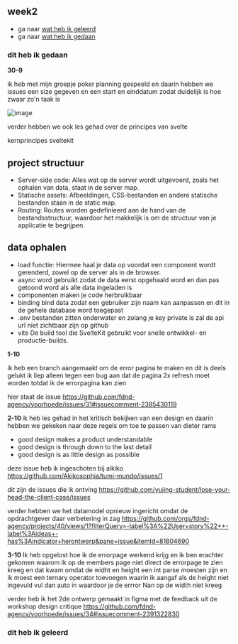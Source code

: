 <div class="week2 generalStyling">


<h2 id="week2">week2</h2>
<ul>
    <li>ga naar <a href="#geleerd2">wat heb ik geleerd</a></li>
    <li>ga naar <a href="#gedaan2">wat heb ik gedaan</a></li>
</ul>
<h3 id="gedaan2">dit heb ik gedaan</h3>
<p> <strong>
    30-9
</strong> 

ik heb met mijn groepje poker planning gespeeld en daarin hebben we issues een size gegeven en een start en einddatum zodat duidelijk is hoe zwaar zo'n taak is 

![image](https://github.com/user-attachments/assets/26c8bbfc-1c95-44a8-bb0b-ee02c1350c1a)

verder hebben we ook les gehad over de principes van svelte 

kernprincipes sveltekit
<h2>project structuur</h2>
<ul>
<li>
Server-side code: Alles wat op de server wordt uitgevoerd, zoals het ophalen van data, staat in de server map.
</li>

<li>
Statische assets: Afbeeldingen, CSS-bestanden en andere statische bestanden staan in de static map.
</li>
<li>
Routing: Routes worden gedefinieerd aan de hand van de bestandsstructuur, waardoor het makkelijk is om de structuur van je applicatie te begrijpen.
</li>


</ul>

<h2>data ophalen</h2>

<ul>
<li>
load functie: Hiermee haal je data op voordat een component wordt gerenderd, zowel op de server als in de browser.
</li>
<li>async word gebruikt zodat de data eerst opgehaald word en dan pas getoond word als alle data ingeladen is</li>


<li>
componenten maken je code herbruikbaar
</li>
<li>
binding bind data zodat een gebruiker zijn naam
kan aanpassen en dit in de gehele database word toegepast</li>

<li>
.env bestanden zitten onderwater en zolang je 
key private is zal de api url niet zichtbaar zijn op github

</li>

<li>vite De build tool die SvelteKit gebruikt voor snelle ontwikkel- en productie-builds.</li>


</ul>


<p> <strong>
   1-10
</strong> 

ik heb een branch aangemaakt om de error pagina te maken en dit is deels gelukt ik liep alleen tegen een bug aan dat de pagina 2x refresh moet worden totdat ik de errorpagina kan zien

hier staat de issue
https://github.com/fdnd-agency/voorhoede/issues/31#issuecomment-2385430119



</p>


<p> <strong>
2-10 
</strong>
ik heb les gehad in het kritisch bekijken van een design en daarin hebben we gekeken naar deze regels om toe te passen van dieter rams

<ul>
    <li>good design makes a product understandable</li>
    <li>good design is through down to the last detail</li>
    <li>good design is as little design as possible</li>
</ul>

deze issue heb ik ingeschoten bij aikiko
https://github.com/Akikosophia/tumi-mundo/issues/1

dit zijn de issues die ik ontving
https://github.com/yujing-student/lose-your-head-the-client-case/issues



verder hebben we het datamodel opnieuw ingericht omdat de opdrachtgever daar verbetering in zag
https://github.com/orgs/fdnd-agency/projects/40/views/1?filterQuery=-label%3A%22User+story%22++-label%3Aideas+-has%3Aindicator+herontwerp&pane=issue&itemId=81804690
 
</p>

<p> <strong>
   3-10
</strong>
Ik heb opgelost hoe ik de errorpage werkend krijg en ik ben erachter gekomen waarom ik op de members page
niet direct de errorpage te zien kreeg en dat kwam omdat de widht en height een int parse moesten zijn en ik moest een ternary operator toevoegen
waarin ik aangaf als de height niet ingevuld vul dan auto in waardoor je de errror Nan op de width niet kreeg



verder heb ik het 2de ontwerp gemaakt in figma met de feedback uit de workshop design critique
https://github.com/fdnd-agency/voorhoede/issues/34#issuecomment-2391322830

    
</p>


<p> <strong>
  
</strong>


</p>

<h3 id="geleerd2">dit heb ik geleerd    </h3>


</div>



